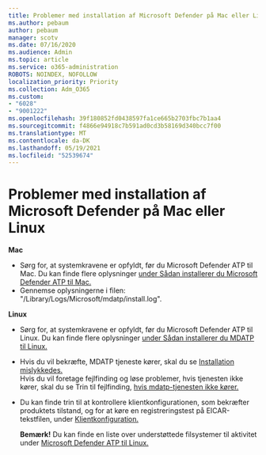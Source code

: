 ```yaml
---
title: Problemer med installation af Microsoft Defender på Mac eller Linux
ms.author: pebaum
author: pebaum
manager: scotv
ms.date: 07/16/2020
ms.audience: Admin
ms.topic: article
ms.service: o365-administration
ROBOTS: NOINDEX, NOFOLLOW
localization_priority: Priority
ms.collection: Adm_O365
ms.custom:
- "6028"
- "9001222"
ms.openlocfilehash: 39f180852fd0438597fa1ce665b2703fbc7b1aa4
ms.sourcegitcommit: f4866e94918c7b591ad0cd3b58169d340bcc7f00
ms.translationtype: MT
ms.contentlocale: da-DK
ms.lasthandoff: 05/19/2021
ms.locfileid: "52539674"
---
```

# <a name="issues-installing-microsoft-defender-on-mac-or-linux"></a>Problemer med installation af Microsoft Defender på Mac eller Linux

**Mac**

- Sørg for, at systemkravene er opfyldt, før du Microsoft Defender ATP til Mac. Du kan finde flere oplysninger [under Sådan installerer du Microsoft Defender ATP til Mac.](/windows/security/threat-protection/microsoft-defender-atp/microsoft-defender-atp-mac#how-to-install-microsoft-defender-atp-for-mac)  
- Gennemse oplysningerne i filen: "/Library/Logs/Microsoft/mdatp/install.log".

**Linux**

- Sørg for, at systemkravene er opfyldt, før du Microsoft Defender ATP til Linux. Du kan finde flere oplysninger [under Sådan installerer du MDATP til Linux.](/windows/security/threat-protection/microsoft-defender-atp/microsoft-defender-atp-linux#system-requirements) 
- Hvis du vil bekræfte, MDATP tjeneste kører, skal du se [Installation mislykkedes.](/windows/security/threat-protection/microsoft-defender-atp/linux-support-install#installation-failed)  
    Hvis du vil foretage fejlfinding og løse problemer, hvis tjenesten ikke kører, skal du se Trin til fejlfinding, [hvis mdatp-tjenesten ikke kører.](/windows/security/threat-protection/microsoft-defender-atp/linux-support-install#steps-to-troubleshoot-if-mdatp-service-isnt-running)
- Du kan finde trin til at kontrollere klientkonfigurationen, som bekræfter produktets tilstand, og for at køre en registreringstest på EICAR-tekstfilen, under [Klientkonfiguration.](/windows/security/threat-protection/microsoft-defender-atp/linux-install-manually#client-configuration)  

    **Bemærk!** Du kan finde en liste over understøttede filsystemer til aktivitet under [Microsoft Defender ATP til Linux.](/windows/security/threat-protection/microsoft-defender-atp/microsoft-defender-atp-linux#system-requirements)
